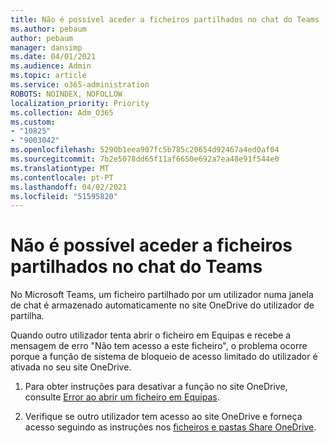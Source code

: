 ```yaml
---
title: Não é possível aceder a ficheiros partilhados no chat do Teams
ms.author: pebaum
author: pebaum
manager: dansimp
ms.date: 04/01/2021
ms.audience: Admin
ms.topic: article
ms.service: o365-administration
ROBOTS: NOINDEX, NOFOLLOW
localization_priority: Priority
ms.collection: Adm_O365
ms.custom:
- "10825"
- "9003042"
ms.openlocfilehash: 5290b1eea907fc5b785c20654d92467a4ed0af04
ms.sourcegitcommit: 7b2e5078dd65f11af6650e692a7ea48e91f544e0
ms.translationtype: MT
ms.contentlocale: pt-PT
ms.lasthandoff: 04/02/2021
ms.locfileid: "51595820"
---
```

# <a name="unable-to-access-files-shared-in-teams-chat"></a>Não é possível aceder a ficheiros partilhados no chat do Teams

No Microsoft Teams, um ficheiro partilhado por um utilizador numa janela de chat é armazenado automaticamente no site OneDrive do utilizador de partilha.

Quando outro utilizador tenta abrir o ficheiro em Equipas e recebe a mensagem de erro "Não tem acesso a este ficheiro", o problema ocorre porque a função de sistema de bloqueio de acesso limitado do utilizador é ativada no seu site OneDrive.

1. Para obter instruções para desativar a função no site OneDrive, consulte [Error ao abrir um ficheiro em Equipas](https://go.microsoft.com/fwlink/?linkid=2155733).

1. Verifique se outro utilizador tem acesso ao site OneDrive e forneça acesso seguindo as instruções nos [ficheiros e pastas Share OneDrive](https://go.microsoft.com/fwlink/?linkid=2156017).